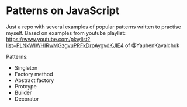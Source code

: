 # Patterns on JavaScript

Just a repo with several examples of popular patterns written to practise myself.
Based on examples from youtube playlist: https://www.youtube.com/playlist?list=PLNkWIWHIRwMGzgvuPRFkDrpAygvdKJIE4 of @YauhenKavalchuk

Patterns:
  * Singleton
  * Factory method
  * Abstract factory
  * Protoype
  * Builder
  * Decorator
